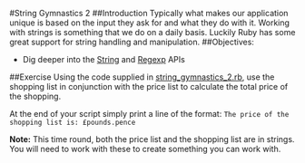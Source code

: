 #String Gymnastics 2
##Introduction
Typically what makes our application unique is based on the input they ask for and what they do with it. Working with strings is something that we do on a daily basis. Luckily Ruby has some great support for string handling and manipulation.
##Objectives:
- Dig deeper into the [String](http://ruby-doc.org/core-2.1.6/String.html) and [Regexp](http://ruby-doc.org/core-2.1.6/Regexp.html) APIs

##Exercise
Using the code supplied in [string_gymnastics_2.rb](./string_gymnastics_2.rb), use the shopping list in conjunction with the price list to calculate the total price of the shopping.

At the end of your script simply print a line of the format: 
`The price of the shopping list is: £pounds.pence`

**Note:** This time round, both the price list and the shopping list are in strings. You will need to work with these to create something you can work with.

